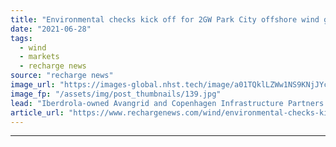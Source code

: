 ```yaml
---
title: "Environmental checks kick off for 2GW Park City offshore wind giant in US Atlantic"
date: "2021-06-28"
tags: 
  - wind
  - markets
  - recharge news
source: "recharge news"
image_url: "https://images-global.nhst.tech/image/a01TQklLZWw1NS9KNjJYcHI1blEwSEwzY2YxRU12Q2I3b3E5RzI0MTczUT0=/nhst/binary/96efc49e87f040c7fdeb44a921242e7c"
image_fp: "/assets/img/post_thumbnails/139.jpg"
lead: "Iberdrola-owned Avangrid and Copenhagen Infrastructure Partners' Vineyard Wind joint venture's megaproject would be built around 130 and up-to-five substations"
article_url: "https://www.rechargenews.com/wind/environmental-checks-kick-off-for-2gw-park-city-offshore-wind-giant-in-us-atlantic/2-1-1032066"
---
```


---
